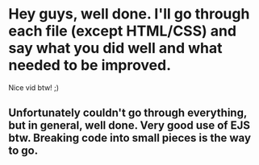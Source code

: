 # Hey guys, well done. I'll go through each file (except HTML/CSS) and say what you did well and what needed to be improved.

Nice vid btw! ;)

## Unfortunately couldn't go through everything, but in general, well done. Very good use of EJS btw. Breaking code into small pieces is the way to go.
